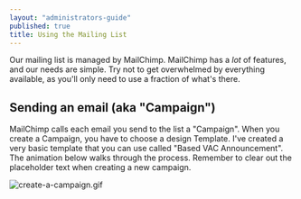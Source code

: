 ```yaml
---
layout: "administrators-guide"
published: true
title: Using the Mailing List
---
```


Our mailing list is managed by MailChimp. MailChimp has a *lot* of features, and our needs are simple. Try not to get overwhelmed by everything available, as you'll only need to use a fraction of what's there.

## Sending an email (aka "Campaign")

MailChimp calls each email you send to the list a "Campaign". When you create a Campaign, you have to choose a design Template. I've created a very basic template that you can use called "Based VAC Announcement". The animation below walks through the process. Remember to clear out the placeholder text when creating a new campaign.

![create-a-campaign.gif](/villageatalumcreek.org/uploads/create-a-campaign.gif)
